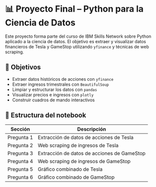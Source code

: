 # 📊 Proyecto Final – Python para la Ciencia de Datos

Este proyecto forma parte del curso de IBM Skills Network sobre Python aplicado a la ciencia de datos. El objetivo es extraer y visualizar datos financieros de Tesla y GameStop utilizando `yfinance` y técnicas de web scraping.

## 🧠 Objetivos

- Extraer datos históricos de acciones con `yfinance`
- Extraer ingresos trimestrales con `BeautifulSoup`
- Limpiar y estructurar los datos con `pandas`
- Visualizar precios e ingresos con `plotly`
- Construir cuadros de mando interactivos

## 📁 Estructura del notebook

| Sección | Descripción |
|--------|-------------|
| Pregunta 1 | Extracción de datos de acciones de Tesla |
| Pregunta 2 | Web scraping de ingresos de Tesla |
| Pregunta 3 | Extracción de datos de acciones de GameStop |
| Pregunta 4 | Web scraping de ingresos de GameStop |
| Pregunta 5 | Gráfico combinado de Tesla |
| Pregunta 6 | Gráfico combinado de GameStop |

